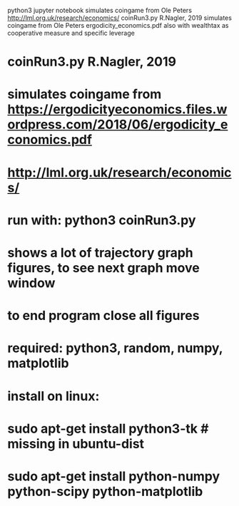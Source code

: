 python3 jupyter notebook simulates coingame from Ole Peters http://lml.org.uk/research/economics/
coinRun3.py R.Nagler, 2019
simulates coingame from Ole Peters ergodicity_economics.pdf
also with wealthtax as cooperative measure
and specific leverage
# coinRun3.py R.Nagler, 2019
# simulates coingame from https://ergodicityeconomics.files.wordpress.com/2018/06/ergodicity_economics.pdf
# http://lml.org.uk/research/economics/
#
# run with: python3 coinRun3.py
# shows a lot of trajectory graph figures, to see next graph move window
# to end program close all figures
# required: python3, random, numpy, matplotlib
# install on linux: 
# sudo apt-get install python3-tk  # missing in ubuntu-dist
# sudo apt-get install python-numpy python-scipy python-matplotlib
